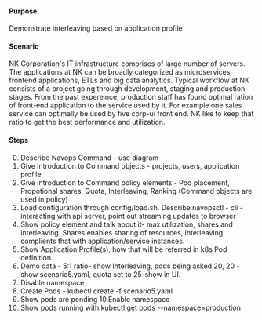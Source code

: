 
#### Purpose
Demonstrate interleaving based on application profile


#### Scenario
NK Corporation's IT infrastructure comprises of large number of servers. The applications at NK can be broadly categorized as microservices, frontend applications, ETLs and big data analytics. Typical workflow at NK consists of a project going through development, staging and production stages.  From the past expereince, production staff has found optimal ration of front-end application to the service used by it.  For example one sales service can optimally be used by five corp-ui front end. NK like to keep that ratio to get the best performance and utilization.

#### Steps
0. Describe Navops Command - use diagram
1. Give introduction to Command objects - projects, users, application profile
2. Give introduction to Command policy elements - Pod placement, Propotional shares, Quota, Interleaving, Ranking (Command objects are used in policy)
3. Load configuration through config/load.sh.  Describe navopsctl - cli - interacting with api server, point out streaming updates to browser
4. Show policy element and talk about it- max utilization, shares and interleaving.  Shares enables sharing of resources, interleaving complients that with application/service instances.
5. Show Application Profile(s), how that will be referred in k8s Pod definition.  
6. Demo data - 5:1 ratio- show Interleaving, pods being asked 20, 20 - show scenario5.yaml, quota set to 25-show in UI.
7. Disable namespace
8. Create Pods - kubectl create -f scenario5.yaml
9. Show pods are pending
10.Enable namespace
11. Show pods running with kubectl get pods --namespace=production
